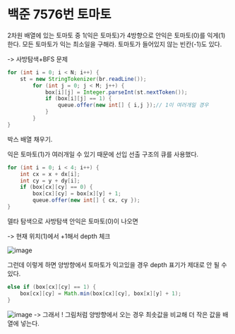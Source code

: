 # 백준 7576번 토마토

2차원 배열에 있는 토마토 중 1(익은 토마토)가 4방향으로 안익은 토마토(0)를 익게(1)한다.
모든 토마토가 익는 최소일을 구해라. 토마토가 들어있지 않는 빈칸(-1)도 있다.

  -> 사방탐색+BFS 문제

```java
for (int i = 0; i < N; i++) {
    st = new StringTokenizer(br.readLine());
        for (int j = 0; j < M; j++) {
            box[i][j] = Integer.parseInt(st.nextToken());
            if (box[i][j] == 1) {
                queue.offer(new int[] { i,j });// 1이 여러개일 경우
            }
        }
}
```

 박스 배열 채우기. 
 
 익은 토마토(1)가 여러개일 수 있기 때문에 선입 선출 구조의 큐를 사용했다.
 
  

``` java
for (int i = 0; i < 4; i++) {
    int cx = x + dx[i];
    int cy = y + dy[i];
    if (box[cx][cy] == 0) {
        box[cx][cy] = box[x][y] + 1;
        queue.offer(new int[] { cx, cy });
}
```

델타 탐색으로 사방탐색 안익은 토마토(0)이 나오면

  -> 현재 위치(1)에서 +1해서 depth 체크

![image](https://github.com/hyunmin2667/ssafy10-algorithm-study-to-gold/assets/26815767/eb93e17b-3442-4c8e-87bc-51429da2daf9)

그런데 이렇게 하면 양방향에서 토마토가 익고있을 경우 depth 표기가 제대로 안 될 수 있다.

``` java
else if (box[cx][cy] == 1) {
    box[cx][cy] = Math.min(box[cx][cy], box[x][y] + 1);
}
```
![image](https://github.com/hyunmin2667/ssafy10-algorithm-study-to-gold/assets/26815767/eb1fdd23-fa13-4a65-95e1-14e44aa82d39)
-> 그래서 ! 그림처럼 양방향에서 오는 경우 최솟값을 비교해 더 작은 값을 배열에 넣는다.
